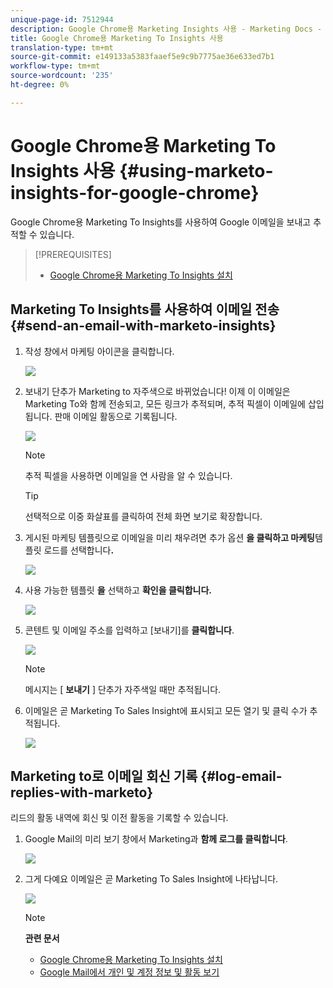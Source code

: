 ```yaml
---
unique-page-id: 7512944
description: Google Chrome용 Marketing Insights 사용 - Marketing Docs - 제품 설명서
title: Google Chrome용 Marketing To Insights 사용
translation-type: tm+mt
source-git-commit: e149133a5383faaef5e9c9b7775ae36e633ed7b1
workflow-type: tm+mt
source-wordcount: '235'
ht-degree: 0%

---
```



# Google Chrome용 Marketing To Insights 사용 {#using-marketo-insights-for-google-chrome}

Google Chrome용 Marketing To Insights를 사용하여 Google 이메일을 보내고 추적할 수 있습니다.

>[!PREREQUISITES]
>
>* [Google Chrome용 Marketing To Insights 설치](install-marketo-insights-for-google-chrome.md)

>



## Marketing To Insights를 사용하여 이메일 전송 {#send-an-email-with-marketo-insights}

1. 작성 창에서 마케팅 아이콘을 클릭합니다.

   ![](assets/image2015-10-5-14-3a57-3a53.png)

1. 보내기 단추가 Marketing to 자주색으로 바뀌었습니다! 이제 이 이메일은 Marketing To와 함께 전송되고, 모든 링크가 추적되며, 추적 픽셀이 이메일에 삽입됩니다. 판매 이메일 활동으로 기록됩니다.

   ![](assets/image2015-10-5-15-3a2-3a21.png)

   >[!NOTE]
   >
   >추적 픽셀을 사용하면 이메일을 연 사람을 알 수 있습니다.

   >[!TIP]
   >
   >선택적으로 이중 화살표를 클릭하여 전체 화면 보기로 확장합니다.

1. 게시된 마케팅 템플릿으로 이메일을 미리 채우려면 추가 옵션 **을 클릭하고 마케팅**&#x200B;템플릿 로드를 선택합니다&#x200B;**.**

   ![](assets/image2015-10-5-15-3a6-3a50.png)

1. 사용 가능한 템플릿 **을** 선택하고 **확인을 클릭합니다.**

   ![](assets/image2015-10-5-15-3a11-3a44.png)

1. 콘텐트 및 이메일 주소를 입력하고 [보내기]를 **클릭합니다**.

   ![](assets/image2015-10-6-14-3a37-3a32.png)

   >[!NOTE]
   >
   >메시지는 [ **보내기** ] 단추가 자주색일 때만 추적됩니다.

1. 이메일은 곧 Marketing To Sales Insight에 표시되고 모든 열기 및 클릭 수가 추적됩니다.

   ![](assets/image2015-4-23-16-3a59-3a43.png)

## Marketing to로 이메일 회신 기록 {#log-email-replies-with-marketo}

리드의 활동 내역에 회신 및 이전 활동을 기록할 수 있습니다.

1. Google Mail의 미리 보기 창에서 Marketing과 **함께 로그를 클릭합니다**.

   ![](assets/image2015-4-23-17-3a0-3a42.png)

1. 그게 다예요 이메일은 곧 Marketing To Sales Insight에 나타납니다.

   ![](assets/image2015-4-23-17-3a1-3a26.png)

   >[!NOTE]
   >
   >**관련 문서**
   >
   >    
   >    
   >    * [Google Chrome용 Marketing To Insights 설치](install-marketo-insights-for-google-chrome.md)
   >    * [Google Mail에서 개인 및 계정 정보 및 활동 보기](view-person-and-account-information-and-activities-in-google-mail.md)


